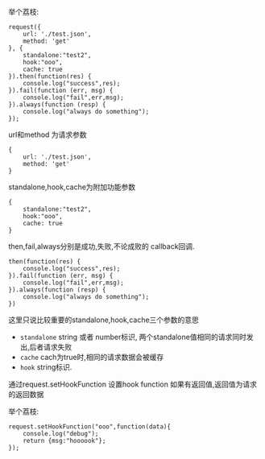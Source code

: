 


举个荔枝:
```
request({
    url: './test.json',
    method: 'get'
}, {
    standalone:"test2",
    hook:"ooo",
    cache: true
}).then(function(res) {
    console.log("success",res);
}).fail(function (err, msg) {
    console.log("fail",err,msg);
}).always(function (resp) {
    console.log("always do something");
});
```

url和method 为请求参数
```
{
    url: './test.json',
    method: 'get'
}
```

standalone,hook,cache为附加功能参数
```
{
    standalone:"test2",
    hook:"ooo",
    cache: true
}
```



then,fail,always分别是成功,失败,不论成败的 callback回调.
```
then(function(res) {
    console.log("success",res);
}).fail(function (err, msg) {
    console.log("fail",err,msg);
}).always(function (resp) {
    console.log("always do something");
})
```


这里只说比较重要的standalone,hook,cache三个参数的意思

- `standalone` string 或者 number标识, 两个standalone值相同的请求同时发出,后者请求失败
- `cache` cach为true时,相同的请求数据会被缓存
- `hook` string标识.

通过request.setHookFunction 设置hook function
如果有返回值,返回值为请求的返回数据

举个荔枝:
```
request.setHookFunction("ooo",function(data){
    console.log("debug");
    return {msg:"hoooook"};
});
```

